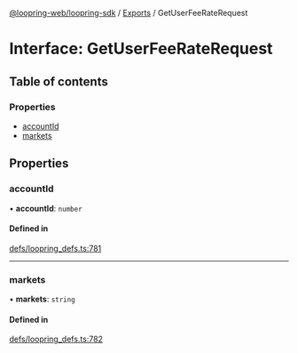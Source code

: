[@loopring-web/loopring-sdk](../README.md) / [Exports](../modules.md) / GetUserFeeRateRequest

# Interface: GetUserFeeRateRequest

## Table of contents

### Properties

- [accountId](GetUserFeeRateRequest.md#accountid)
- [markets](GetUserFeeRateRequest.md#markets)

## Properties

### accountId

• **accountId**: `number`

#### Defined in

[defs/loopring_defs.ts:781](https://github.com/Loopring/loopring_sdk/blob/02976c9/src/defs/loopring_defs.ts#L781)

___

### markets

• **markets**: `string`

#### Defined in

[defs/loopring_defs.ts:782](https://github.com/Loopring/loopring_sdk/blob/02976c9/src/defs/loopring_defs.ts#L782)

